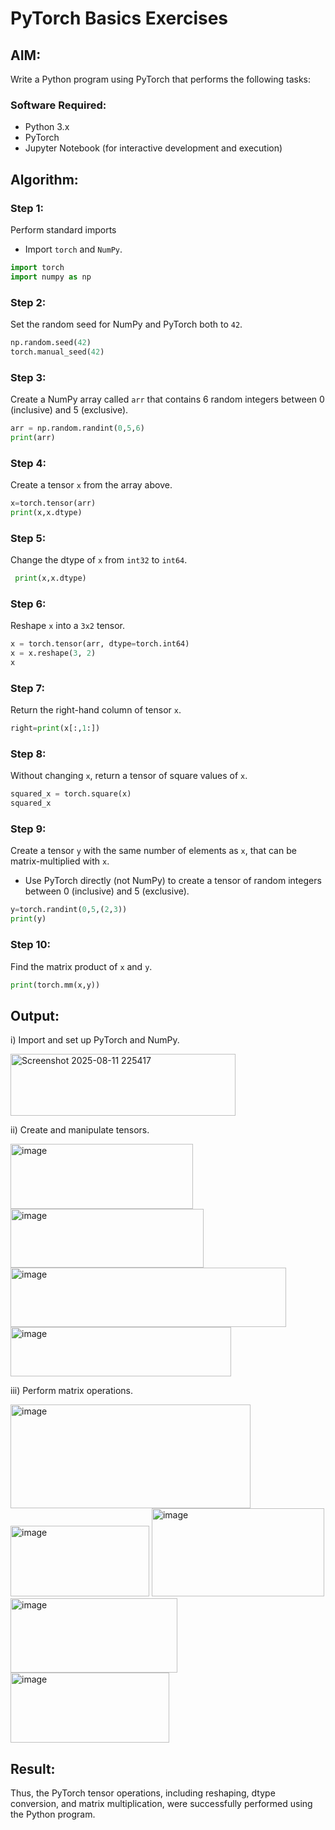 # PyTorch Basics Exercises

## AIM:
Write a Python program using PyTorch that performs the following tasks:

### Software Required:
- Python 3.x
- PyTorch
- Jupyter Notebook (for interactive development and execution)

## Algorithm:

### Step 1:
Perform standard imports
- Import `torch` and `NumPy`.

```python
import torch
import numpy as np
```

### Step 2:
Set the random seed for NumPy and PyTorch both to `42`.

```python
np.random.seed(42)
torch.manual_seed(42)
```

### Step 3:
Create a NumPy array called `arr` that contains 6 random integers between 0 (inclusive) and 5 (exclusive).

```python
arr = np.random.randint(0,5,6)
print(arr)
```

### Step 4:
Create a tensor `x` from the array above.

```python
x=torch.tensor(arr)
print(x,x.dtype)
```

### Step 5:
Change the dtype of `x` from `int32` to `int64`.

```python
 print(x,x.dtype)
```

### Step 6:
Reshape `x` into a `3x2` tensor.

```python
x = torch.tensor(arr, dtype=torch.int64)
x = x.reshape(3, 2)
x
```

### Step 7:
Return the right-hand column of tensor `x`.

```python
right=print(x[:,1:])
```

### Step 8:
Without changing `x`, return a tensor of square values of `x`.

```python
squared_x = torch.square(x) 
squared_x
```

### Step 9:
Create a tensor `y` with the same number of elements as `x`, that can be matrix-multiplied with `x`.
- Use PyTorch directly (not NumPy) to create a tensor of random integers between 0 (inclusive) and 5 (exclusive).

```python
y=torch.randint(0,5,(2,3))
print(y)
```

### Step 10:
Find the matrix product of `x` and `y`.

```python
print(torch.mm(x,y))
```

## Output:
i) Import and set up PyTorch and NumPy.

<img width="360" height="99" alt="Screenshot 2025-08-11 225417" src="https://github.com/user-attachments/assets/d8464180-7ce0-426e-b298-5d8cc96622b4" />



ii) Create and manipulate tensors.

<img width="292" height="104" alt="image" src="https://github.com/user-attachments/assets/d8484961-8ac8-4bb7-85f3-6ba09dcba339" />





<img width="309" height="94" alt="image" src="https://github.com/user-attachments/assets/be1b9dd5-9df2-4de6-bf7f-2d36a1f353d5" />





<img width="441" height="95" alt="image" src="https://github.com/user-attachments/assets/c1321dc7-f9c1-4576-8a3b-80548c8b5182" />




<img width="353" height="79" alt="image" src="https://github.com/user-attachments/assets/1613f9e5-5859-4916-82f3-ac6c5a4fe3b9" />


iii) Perform matrix operations.



<img width="384" height="166" alt="image" src="https://github.com/user-attachments/assets/b6d1fe49-9d56-4558-8d68-c0c91bea9903" />




<img width="222" height="113" alt="image" src="https://github.com/user-attachments/assets/a5f34554-155f-439b-92ed-559b1153f5e5" />




<img width="276" height="141" alt="image" src="https://github.com/user-attachments/assets/16545d27-6f86-4952-90c6-8ae2c7b03c45" />



<img width="267" height="119" alt="image" src="https://github.com/user-attachments/assets/2521aff3-434b-4a83-a381-cdafe7d44a0f" />



<img width="254" height="112" alt="image" src="https://github.com/user-attachments/assets/a8ff1fba-0783-4549-b6a7-600c357df005" />



## Result:
Thus, the PyTorch tensor operations, including reshaping, dtype conversion, and matrix multiplication, were successfully performed using the Python program.
